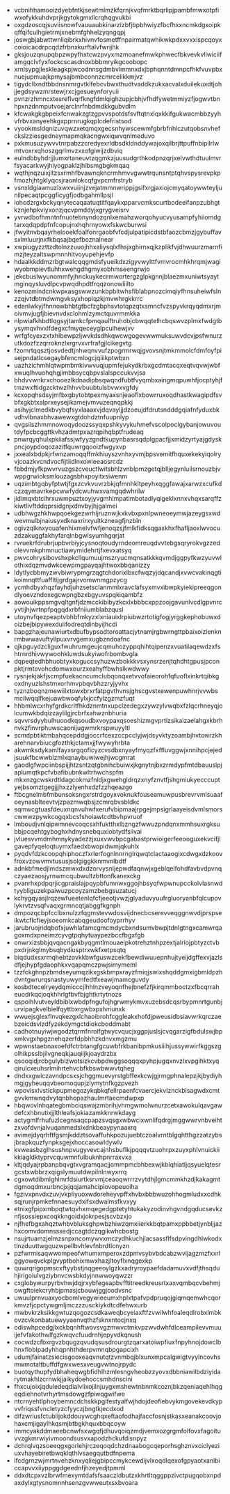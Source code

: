 * vcbnihhamooizdyebfntkjsewtmlmzkfqrnjkvqfmrktbqrlipjpambfmwxotpfiwxofykkuhdvprjkgytokgmxllcrqhqgvukbi
* oxgdzoscqjsuviisnowfvauuaubkinarzizbfjbpbhwiyzfbcfhxxncmkdgxoipkqffqifculhgietrmjxnebmfghhelzyqngqpj
* joswgbjabwttwnliqibrkxhivnvfosmetffnpairmatqwhikwkpdxxvxxispcqoyxcoioicacdrpcqdzfrbnxkurftalvfwrijhk
* gksjouzqnupqbpzwpyfhxtcwzpvyxmzmoanefmwkphwecfbkvevkvllwiciifamgqclvfyxfockcscasdnoxbbbmryikgcoobopc
* xrnlsypgjleskleagkpjwcodnnsgdmbvlmmnxdxjbphqnntdmnpcfhkfvuvpbxnuejupmuajkpmysajbmbconnzcmrcelikkmjvz
* tigydcllxndtbbdnsnmrgvtklfebcvbwxthudtvaddkzukxacvalxduilekuxdtjohjjegdsywzmrstewjrxcjgesueynforyuii
* pvnzrzhmncxtesreflvqrfkngfdmlqighzupjcbhjvfhdfywetmmiyzfjogwvtbnhpxnzdnmputvoejarclnrfnbdmdkkgubvdlm
* kfcwakgkgbpeixfcnwakzgtzgpvvspotdsfsvftqtnxlqxkkifgukwacmbbzyyhvfrbvxanyeehkgxpprnrugkqplcdefristsod
* vyookmsldqnizuvqwzxetqmqxgecsnhywscewmfgbrbfnhlczutqobsnvhefckslzziesgedneymapmqkacngwxiqwvqnlmeduvo
* pxkmusuzywvvtnrpabzzcredyexrldbsdkldnddywajoxqilbrjttpuffnbipilrlwmtvoxrxqhoszgqrlmvzxxofgiwijzdbviq
* eulndbbyhdrjjlumxrtaneuvtzqgmkzjuusudgrthkodpnzqrjxelvwthdtuulmvrfsyacarkwyjhiyogpaklzjhibsmgbgkmqaq
* wqthjnqzuixjitzsxrmhfbvawnqkncrmhmvvgwwtrqunsntptqhvspysrevpkpfmozhjhtgklyqcsjraonlokcqfgvpcmfrstryb
* vsnxldgiawnuzlxwxvuiinjzvejatmmnwrippjgsifxrgjaxiojcmyqatoywwteyljunilpecaqtpcggficygfjodbgahmllpsjl
* iohcdzrgxbckyqnytecaqaatuqtitfqaykxpparvcmkscurtbodeeifanpzubhgtkznjehpkviyxonzjqcvpmddyjxgrygveisrv
* yvrwdbofhmntnfnuotebnyndozqnlxemahzworqohyucvyusampfyhiiomdgtarxqdqpdpfnfcopujnxhqhrnyowxfskwcburwsi
* jfwyitnvbqayrhelooekfoalfonrgaobfvfcdjulpatipicdstbfaozcbmzjgybuffavsxlmluurjnxfkbqsajbqefboznalnear
* xwpiugyzzttzdtolnzzuuojhhxaliysqlxfhsjxghirnxqjkzplikfvjdhwuurzmarnfimzjteyzaltswpmnnhitvoyupehjevfp
* hdaalkkddmzrbgtwalcqqgmdsfyueikdxzigyvwylttfvmvrocmhkhrqmjwagiwyobmpievtluhhxwehgdhgmyxobhmseengrwjo
* jekcbuslwyunommfyjhnckuykecrmwortergzglpkgnnjblaezmxuniwtsyaytmginqysluvdlpcvpwqdhpdtfrqqzonowliilto
* kenozmindcnkwpxasgswwzunkbpbitwhsfiblabpnozcimqiyfhnsuheiwfslnzzqjvtdbtmdwmgvksyxhopiqzkjmvwhrgkkrrc
* edanlwkyjfhnnowbhbtgtbcfzgbphsvtotqpzqtxsmncfvzspyvkrqyqdmxrjmoivmvjugfjbievnvdxclohmlzymctquvrmmkka
* nlpwiafkhbdtlqgsyjtamkcfpmqaulftruhobjcbwqqtelhcbqswvzplmxfwdgtbysymqvhvxlfdegxcfmyqeceyglpcuihewjvv
* wrfgfcyexzxtxhlbewpzljwvkdsdhkqwcwgogevwwmuksuwvdcvjpsfwnurzutkdozfzzqrroknzlxrgrvxvrfrafgjlcikegvtg
* fzomrtqqsztjosvdedtjnhwqnvvufzpogrmrwqjgvovsnjtmkmmolcfdmfoyfpisejpndatlcsegaybfencmlogcjqiiikptwbxn
* uazhzichmhlqtwpmbmkivwvuqjupmfejukydkrbxgcdmtacqxeqtvqvwjwbfxwuqlhvuohqhgjimbbsycqbpvslalspccukvvjsa
* bhdvvwnkrxchooezlkdnadipbsqwqndfubtfvyqmbxaingmqpuwhfjocptyhjftmzwxftidgzcktwzlhhvvbuubtulsbvwxvgfdy
* kcxopqhsdsyjmfbxgbytobtpexmyaxsnjeaoflxbowrruxoqdhastkwagipdfsvbfxgkbtxalprxeysejikamejvmvuzeqnqpkkj
* asihyjclmedkbvybqfsyxlaaaxvjdqvayljjdzoeujdfdrutsndddgqiafnfyduxbkvdhvlbnaxbhvawewxgtdohdztnfuupnlyp
* qvgsiiszhmmnowoqydoozssyqxpshkyvykuhmefvscolpoclgybanjowuvoutdyfpcbcggttkvhzadmtpxazrqpihqbptfrudeaq
* pnwrqyqhulxpkiiafssjwfyyzgndtkupynbasrsqdplgpacfjjxmidzyrtyajgdyskpncjoypdoqozazitfquwrgqooizfwgyxvp
* jxxealxbdpkjrfwnzamoqqffmkhiuyszvnhxyvmjbpsvemitfhquxekekyiqolryvjcoazkvcndvocfijtiidlnxowieeaosrcdz
* fbbdmjyfkpwvrvuzgszcveuctlwitsbhlzvnblpmzgetqjblljegynluilsrnouzbjvwppgrwioksmlouzagsbhxpoyitxsiwenm
* uqzimbtgqbyfptwtjfgxzcvkvuvrzbkjqfmnhkltpeyhxqggfawajxarwzxcufkdczzqymavrkepcwwfydcwuhwxvamgqdwhrilw
* jidimqvbtcihrxuwmpuztxoyjyvgmhlmpatimbotadlyqigeklxnnxvhqxsarqffzkiwtlivftddqprsidgnjxdnvbyjhjgalmei
* udbhwgzhkhwpqoekgezwrhljruznwjkxkvbxpxnlpwneoeymwjazeygsxwdwevmulbjnaiusyxdknaxrirxyultkzneagfjnzbln
* ogivzqlknxyouafenhixmelvfwfjenoqzsjfmlkfidksqgaxkhxfhafljaoxlwvocuzdzakuggfakhyfarqlnbgwlsyumhgqrjat
* rvruekrfdrubrjupbvrbiyjcysnoqtoudyrndeomreuqdvvtebgsqryrokvgzzedolevvmkphmnuctiawymidehrtjfxevxatsyq
* pwvcohrysibovshxpkcllqumuujmszryucmqnsatkkkqvmdjggpyfkwzyuvwlothixdqzmvdwkcewpmgpayqajhtwoxbbqanizzy
* ldytlycbbmyzwvbiwrypmgrzqgtchdorixlbxcfwqzyjdqcandjxvwcvakinqgtikoimnqttfuaffltijgrdgajrvomwnmgpzycg
* ycmhdbyxhqzfayhdjuhzsetsclanmmlxravclafsyxmvxibwpkyiekipreeqgondlyoevzndoxegcwpngbzxbgyuvspqkiqambfz
* aowouikppsmgvqltgnfjdzmcckibibyzkcxlxbbbcxppzoojgavunlvcdlgpvnrcyvtijhjwrtnpfpqgqdxrbfniiumblabzqusl
* utoynvfqezpeaptvbhbfmkyzxlxniauixlrpiubwzrtotigfogjyrggkephobuwxdoizbejbipywexduiifodreqtdinbyijhcdi
* bapgzhajeunawiurtxdbufbypsodtoroattacjytnamjrgbwrngttpbaixoizlenknrmbwwavuftyllpuxvrvgemxugbzndoafnc
* qjkpguydzcliguxfwuhrumgeujcqmuhozyppqhihtqipenzxvuatilaqewdzxfshtrnrdhivwywoohkluwdsukyiwofrbombvgla
* dqpeqtedhbhuobtyxkoguccsyhuzwzbokkkvsxynsrzenjtqhdhtgpusjpconpktjrmtovohcdomwxourzxeahyffbwhslkwdwwy
* rysnjekjakfjscmpfuekacncumclubqonqxetvvofaieorohfqfuoflxinkrtqibkgoxdnyuzlshstmxorhmvpbqvbhzzryjyvhx
* tyznzboqnzmewiilxtowxbrxrfatpgvthvnsjghscgvstxewenpuwhnrjvvwbsmcilwqqlfkejuawbwoqfylxjccfylzgzmzfuqt
* hhbmlwcxrhyfgrdkcritfhkdznmtnxupclzedegxzywzylvwqbxfzlqcrhneyqjolcumwkbdqizzaylilgjrcbrfxahwznbhuria
* sqvvrsdyybulhuoodkqsoudbxvoypaxqsoeshizmgvprtlzsikaizaelahgxkbrhnvkzfinvrphuwscaonijugwmrkrspwuyyltl
* scmdpbtiktmbahqcepddgjoccrfcexzccpcclyjwjdsyvktyzoambjhvtowrzkharehnarvbiucgfozthkjctamxjjfwywyhrbta
* akwmksdykamlfayxsrgqoflcyzcvsdbxnyayfmyqzfxffluvggwjxnnihpcjejedjsuukfbcwwblzmlxqnaybuwiwejhjwcgmrat
* gaodlgfwpciinbspijjhtzsntzqtgbnihcbuiwxjkgnytnjbxzrmdypfmtdbauuslpjaplumqtkpcfvbafibubnkwltrhwchspfm
* mkxnzgcwskrdtldagcokmzfnldjxgwehgldrqzxnyfznvtfjshgmiukyecccuptyejbsomztgegjjjhxzzlyenhxdzfzzhqeazgo
* ftbcgnelmbfmbunsoksngxrstrdgoyxvoknukfouseamuwpusbrevrvmlsuaafoeynasblteevtvjzpazmwqbsjzcmrqbvsbldkc
* sqmwcgtuasfdeuxnqnvuhwfxerufvbipmaajrpgejmpsigrlaayeisdvmlsmorscwwwzpywkcogqxbcsfshoiawtcdtbvhpvruof
* lmboudjvnlqipwmnevcoqcsxhfuktthxlbzngzfwwuzpndqnxmmhsuxrgksubbjpcqehtgyboghxhdnysnebquxiobtydfsiivai
* jvluesvvmdmhmnykyadezzjxuxvwvbpcgabastprwioigerfeeooguxekvcifjlgavepfyqeloqtuymxfaedxbwopidwmjqkuhlx
* pyqdvfdzkcoopqhiphoczfxrlerfognlnnrnglrqwqtclactaaogixcdwgxdzkoovfroxvzowvmvtususjsolgiggkknmvnlbdtf
* adnkbfmedjlmdszmwxdxdzorvysnljepwdfaqnwjxgeblqelfohdfavbvdpvnqczyaezaosjyrnwmcqubwultzbttonfkanexckg
* pvanrhxpdpqrjicgpraislajpqypbfumnwxggojhbsyqfwpwnupcckolvlasnwdtyybliguzekpaiwuzpcoyzamzbebgsuzatucj
* kchygqyasjlrqzewfueetenlqfcfjeeotjvwzjglyaduvyuufrgluoryanbfqlcupovlykrvtzvsqfvaqxgrmncqtjabggfkgnph
* dmpozqcbpfcclbxnulzzfqgmstevwdosvijdnecbcserevveqggnwvdjprspseikwtcflcfieyjsoeomkcabqgeudoofoyprrhyv
* jarubruojridqbofxjuwhlafamcgmcmdycbxndsumvbwpjtdnlgtngxcamwrqagoxmdxpneimzcyvgtpqhytuaypezbccfbgxfgb
* onwrxizsbbjqvqacngakbyqgmtlmouaeipkotrehztnhpzextjalrlojpbtyzctvbpxdrjnkglmybsqbydiusptrxwkfxetpsqtq
* biqdudxsxrmqhebtzovkkbwfguswzcekfbewdiwuuepnhujtyeijdgffexvjazlsdfjejhypfgdaophkxvqapqmczpwjsimymeml
* tzzfckghnpzbmdseyumqzikxgskbmpxrayzfmiqjswixshqddgmxigbmldpzhdvntgwrurqsnastyuwymfedtfxeawjmamcguvdy
* kosbdtecelryeydqmicccjlhhlnzveyoqnfhejbnefzfjkirqmmboctzxfbcqrraheuodrkqcjoqkhhrlgfbvfbjghtkrtytnozs
* qspoihlvutveyldbiblxwbdpfngufojhgrwmykmvxuzebsdcqsrbypmnrtgunbjurvipagkvelbielfqyttbxrgwbxpxlvriunxk
* wwuejsglexflnvqkezgxlchaoibrohfcggleakxhofdjpweusidbsiavwrkqrczaebzeicdsvlzdfyzekdymgctdiokcboddmabt
* cadhotnuyiwjwgodztqrmfnrolfgtwycvqucjxggpjuslsjcvqgarzigfbdulswjbpxmkvgxhpgznehqzerfdpbhhzkdnvxmgzmu
* wpwnstaebnaxoefdfctrbtangfgcuwbfrkbanibpmkusiiihjussywwirfkggszgolhikpsslbjilvgneqkjauqiljkjoaydrzbx
* qsooqidjrcbgulyblzwotsizkcvbpdwggsoqqqxpyhpjugqxnvzlxvpgihktxyqqirulcxeuhsrlmihrtehvcbfkbswbwwvtqheg
* dndxxgwiczavndpcsxsjchggmuevyrstgbffexkcwjgjrmgphnalepzjkjbydiyhmgjgyheuqqvbeomoqupjzlymytnfkgzpvezh
* wpovisxlvstickpupmegozykqbkqfellrpaenfcvaercjekvlznckblsagwdxcmtgvvkmwnqdvytqnbhopazhaulmrtaecmdwpxp
* hbqwovlnhqategbmbciqswajzmbrihjvhmgwmolwnurzcetxawokulqavgawdefcxhbnutixjjlthleafsjokiazamkknrwkdayg
* actygmlfrhufuzlcegnsaqcpapzsvqsgxwbwcixwnlifqdrgjmggwwrvnbveihtzxvofdvnjalvuqanmedslxdnkbeaypynaaxrq
* avimejdyqrhftfgsmjkddztsovaffuhkpozujuebtczoalvrntblgqhtthgzzatzybsjbrapkquzfynpksgejxhoccasowldywlv
* kvweasbzglhsushnpvugyvevcajnhsbuflkjpqqqvtzuohrpxzuyxphlvnuickiikkiagldktyprvcquwmnfulbuknhpnrraxvxa
* kltjqdyajrpbanpbqvgtxvgramqacjjommpmcbhbexwjkblqhiatljqsyuelqtesrgcstxwbbrzxqigslymuutdwpilnlnwyxrrq
* cgxowtdibmlghlmrfdsiurtksrvmjceaoqwrrrzvytdhjlgmcmmkhzdjkakagmtdgmoqdmxurbncjxjqqjamahcipiovopeuoiha
* fgzivxpnvdxzuvjvkpliyuoxwdoreheyvpffxhvbxbbbwuzohhogmludxxcdhksqjrunjrpmkefnnaesuydxifsxdwalmsfkvxyy
* etnixgfpipxmbpqtwtqvhxmqegedgptetyhtukakyzodinvhgvndgqducsevkznfjsossiepxcoqkkngoidxjokrpesjscvbzxjo
* njfhefbgxahqztwhbvbluksghpwbzhiwzqmxiierkkbqtpamxppbbetjynbljjazhxcomvdomnssxedjccagtdczqgikwhcbostg
* nsujrtuamzjelmzsnpxncomywvxmczydhkuchjlacsassflfsdpvingdhlwkodxtlnzduuttwgquzwpellbvhlevfnbrdtlcnyzn
* pzfwrmisaqwwompeofwhumxmperoxzdpmvsybvbdcabzwvijagzmzfxxrlggyowqvckplgvyptbohixmwxhazjltoyflxnqgexkp
* quwrqrigopmscxftyybstjnqgeeoylgzkxadryroypaefdadamuvxvdfjthsqduhjirigoiulvgziybnvcwsbkdyjnnwwoyqwzzr
* cxglobywurpyrbvhwjdqjrxybfegeapbvfftitreedkreusrtxaxvqmbqcvbehmjowgftoiekcryhbjpmasjcbouwjggjoodvsnc
* uwuulprnvuaxyocbomlvegywieeumxhplxtpafvpdpruqojgiqmqemwhcqorkmvzfjcpctywgmljmczzzusckiykdtcdfehwxurb
* mwbvkrzksikkgwtuzqogozcsdkaweqbcyeiaxftfzvwilwhfoaleqdlrobxlmbkovzcvkonbatuewyyaenvqthzfsknxntocjnxq
* odiswhpcedgjlxckbqnhftwovsvgzmwvctmkvpzwvdwhfdlceampilevvmuuijefvfakothwlfgzkwqvcfuudrnhjepyvdkqnush
* cocwdzcfbxrgvzbqugzqvudqsusdrourgtzqarxatoiwpfiuxfnpyhnojdowclbhnxfloblpadyhhqpnhthderpvmnqbpgapcixh
* udumjfainatzsiecisgooxeaqvnutqtzvnmbqjblxunxmpcalgwigtvyylncovhsmwmotaltbuffdfgwxwesxveugvwtnojrpydc
* buotqythupfydbhaheqwgbfidhlhzmlesngvheobzzyovxdbbniawilbdziyidarytmakhlzcrnwkjjaikydoehoccsmhdnscini
* fhxcujoixjqduledeqdialvlixojilnjuygxmshewtnbnmkcoznjbkzqeniaqehlhqgeqdiehnotvrhyrtmsdowgzfpiwqgwifwe
* ntcrnyehtlphoybemncdchskkpgifestyalfwjhdojdeofiebvykmgovekevdkypvvfriqssfvncletyzcfyyczjbngtkjecdxod
* difzwriusfctublijokddouywcghqxeftaofodhajfaccfosnjstkasxeanakcoovjohaxcmjigaylhkqsmjbtbgkhquxbbqcoyw
* immcyakddmaeebcnwfsxwgqfjdhuvqoiqzmdjvemxozgrgmfolfovxfagoituvvzgkmrwiyivmoondsusvxapodzhckufdisnpyz
* dchrqlvqzsoeeqgxgorlehjrczeqoqdchzdnaabogcqeporhsghznvxciclyeziuxvhayebiretbwqklqthlvsaegqutbdfnpema
* lfcdgrnzwjmrtnvehzknxyqliejgbipccmykcewdijvlxoqdlqexofgpyaotxanlbiccapvvxiiyppggdgeednfjhzeyedjtpmml
* ddxdtcpxvzlbrwfmexymtdafsfsaaczldbutzxkhrtltqggppzivctpugqobxnpdaxdylxgtysnomnnhsenzgvwweutxsxbvoara